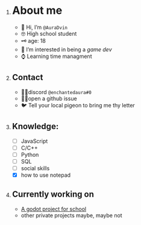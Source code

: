 1. # About me
   - 👋 Hi, I’m `@AuraDvin`
   - 🤓 High school student 
   - 🗝 age: 18
   - 👀 I’m interested in being a *game dev*
   - ⌚ Learning time managment
1. ## Contact
   - 🐱‍👤discord `@enchantedaura#0`
   - 🤸‍♂️open a github issue
   - 🐦 Tell your local pigeon to bring me thy letter
1. ## Knowledge:
   * [ ] JavaScript
   * [ ] C/C++
   * [ ] Python
   * [ ] SQL
   * [ ] social skills
   * [x] how to use notepad
1. ## Currently working on 
   + [A godot project for school](https://github.com/auradvin/MOAFB)
   + other private projects maybe, maybe not
